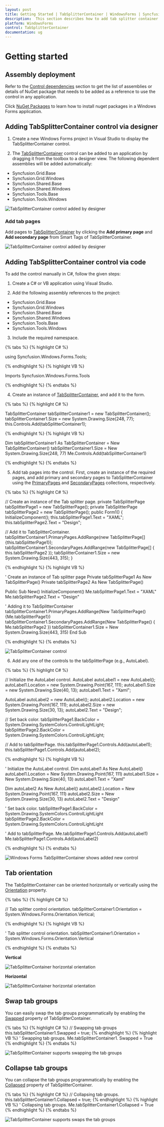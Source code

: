 ```yaml
---
layout: post
title: Getting Started | TabSplitterContainer | WindowsForms | Syncfusion
description:  This section describes how to add tab splitter container control into windows forms application and its basic features.
platform: WindowsForms
control: TabSplitterContainer 
documentation: ug
---
```


# Getting started

## Assembly deployment

Refer to the [Control dependencies](https://help.syncfusion.com/windowsforms/control-dependencies#tabsplittercontainer) section to get the list of assemblies or details of NuGet package that needs to be added as a reference to use the control in any application.

Click [NuGet Packages](https://help.syncfusion.com/windowsforms/visual-studio-integration/nuget-packages) to learn how to install nuget packages in a Windows Forms application.

## Adding TabSplitterContainer control via designer

1) Create a new Windows Forms project in Visual Studio to display the TabSplitterContainer control.

2) The [TabSplitterContainer](https://help.syncfusion.com/cr/windowsforms/Syncfusion.Tools.Windows~Syncfusion.Windows.Forms.Tools.TabSplitterContainer.html) control can be added to an application by dragging it from the toolbox to a designer view. The following dependent assemblies will be added automatically:

* Syncfusion.Grid.Base
* Syncfusion.Grid.Windows
* Syncfusion.Shared.Base
* Syncfusion.Shared.Windows
* Syncfusion.Tools.Base
* Syncfusion.Tools.Windows

![TabSplitterContainer control added by designer](GettingStarted-images/wf-tabsplitter-container-control-added-by-designer.png)

### Add tab pages

Add pages to [TabSplitterContainer](https://help.syncfusion.com/cr/windowsforms/Syncfusion.Tools.Windows~Syncfusion.Windows.Forms.Tools.TabSplitterContainer.html) by clicking the **Add primary page** and **Add secondary page** from Smart Tags of TabSplitterContainer.

![TabSplitterContainer control added by designer](GettingStarted-images/wf-tabsplitter-container-tabpage.png)

## Adding TabSplitterContainer control via code

To add the control manually in C#, follow the given steps:

1) Create a C# or VB application using Visual Studio.

2) Add the following assembly references to the project:

* Syncfusion.Grid.Base
* Syncfusion.Grid.Windows
* Syncfusion.Shared.Base
* Syncfusion.Shared.Windows
* Syncfusion.Tools.Base
* Syncfusion.Tools.Windows

3) Include the required namespace.

{% tabs %}
{% highlight C# %}

using Syncfusion.Windows.Forms.Tools;

{% endhighlight  %}
{% highlight VB %}

Imports Syncfusion.Windows.Forms.Tools

{% endhighlight  %}
{% endtabs %} 

4) Create an instance of [TabSplitterContainer](https://help.syncfusion.com/cr/windowsforms/Syncfusion.Tools.Windows~Syncfusion.Windows.Forms.Tools.TabSplitterContainer.html), and add it to the form.

{% tabs %}
{% highlight C# %}

TabSplitterContainer tabSplitterContainer1 = new TabSplitterContainer();
tabSplitterContainer1.Size = new System.Drawing.Size(248, 77);
this.Controls.Add(tabSplitterContainer1);

{% endhighlight %}
{% highlight VB %}

Dim tabSplitterContainer1 As TabSplitterContainer = New TabSplitterContainer()
tabSplitterContainer1.Size = New System.Drawing.Size(248, 77)
Me.Controls.Add(tabSplitterContainer1)

{% endhighlight %}
{% endtabs %}

5. Add tab pages into the control. First, create an instance of the required pages, and add primary and secondary pages to TabSplitterContainer using the [PrimaryPages](https://help.syncfusion.com/cr/windowsforms/Syncfusion.Tools.Windows~Syncfusion.Windows.Forms.Tools.TabSplitterContainer~PrimaryPages.html) and [SecondaryPages](https://help.syncfusion.com/cr/windowsforms/Syncfusion.Tools.Windows~Syncfusion.Windows.Forms.Tools.TabSplitterContainer~SecondaryPages.html) collections, respectively.

{% tabs %}
{% highlight C# %}

// Create an instance of the Tab splitter page.
private TabSplitterPage tabSplitterPage1 = new TabSplitterPage();
private TabSplitterPage tabSplitterPage2 = new TabSplitterPage();
public Form1()
{
InitializeComponent();
this.tabSplitterPage1.Text = "XAML";
this.tabSplitterPage2.Text = "Design";

// Add it to TabSplitterContainer.
tabSplitterContainer1.PrimaryPages.AddRange(new TabSplitterPage[] {this.tabSplitterPage1});
tabSplitterContainer1.SecondaryPages.AddRange(new TabSplitterPage[] { this.tabSplitterPage2 });
tabSplitterContainer1.Size = new System.Drawing.Size(443, 315);
}

{% endhighlight %}
{% highlight VB %}

' Create an instance of Tab splitter page
Private tabSplitterPage1 As New TabSplitterPage()
Private tabSplitterPage2 As New TabSplitterPage()

Public Sub New()
InitializeComponent()
Me.tabSplitterPage1.Text = "XAML"
Me.tabSplitterPage2.Text = "Design"

' Adding it to TabSplitterContainer
tabSplitterContainer1.PrimaryPages.AddRange(New TabSplitterPage() {Me.tabSplitterPage1})
tabSplitterContainer1.SecondaryPages.AddRange(New TabSplitterPage() { Me.tabSplitterPage2 })
tabSplitterContainer1.Size = New System.Drawing.Size(443, 315)
End Sub

{% endhighlight %}
{% endtabs %}

![TabSplitterContainer control](GettingStarted-images/wf-tabsplitter-container-control.png)

6. Add any one of the controls to the tabSplitterPage (e.g., AutoLabel).

{% tabs %}
{% highlight C# %}

// Initialize the AutoLabel control.
AutoLabel autoLabel1 = new AutoLabel();
autoLabel1.Location = new System.Drawing.Point(167, 111);
autoLabel1.Size = new System.Drawing.Size(40, 13);
autoLabel1.Text = "Xaml";

AutoLabel autoLabel2 = new AutoLabel();
autoLabel2.Location = new System.Drawing.Point(167, 111);
autoLabel2.Size = new System.Drawing.Size(30, 13);
autoLabel2.Text = "Design";

// Set back color.
tabSplitterPage1.BackColor = System.Drawing.SystemColors.ControlLightLight;
tabSplitterPage2.BackColor = System.Drawing.SystemColors.ControlLightLight;

// Add to tabSplitterPage.
this.tabSplitterPage1.Controls.Add(autoLabel1);
this.tabSplitterPage1.Controls.Add(autoLabel2);

{% endhighlight %}
{% highlight VB %}

' Initialize the AutoLabel control.
Dim autoLabel1 As New AutoLabel()
autoLabel1.Location = New System.Drawing.Point(167, 111)
autoLabel1.Size = New System.Drawing.Size(40, 13)
autoLabel1.Text = "Xaml"

Dim autoLabel2 As New AutoLabel()
autoLabel2.Location = New System.Drawing.Point(167, 111)
autoLabel2.Size = New System.Drawing.Size(30, 13)
autoLabel2.Text = "Design"

' Set back color.
tabSplitterPage1.BackColor = System.Drawing.SystemColors.ControlLightLight
tabSplitterPage2.BackColor = System.Drawing.SystemColors.ControlLightLight

' Add to tabSplitterPage.
Me.tabSplitterPage1.Controls.Add(autoLabel1)
Me.tabSplitterPage1.Controls.Add(autoLabel2)

{% endhighlight %}
{% endtabs %}

![Windows Forms TabSplitterContainer shows added new control](GettingStarted-images/TabSplitterContainer_textboxext.png)

## Tab orientation

The TabSplitterContainer can be oriented horizontally or vertically using the [Orientation](https://help.syncfusion.com/cr/windowsforms/Syncfusion.Tools.Windows~Syncfusion.Windows.Forms.Tools.TabSplitterContainer~Orientation.html) property.

{% tabs %}
{% highlight C# %}

// Tab splitter control orientation.
tabSplitterContainer1.Orientation = System.Windows.Forms.Orientation.Vertical;

{% endhighlight  %}
{% highlight VB %}

' Tab splitter control orientation.
tabSplitterContainer1.Orientation = System.Windows.Forms.Orientation.Vertical

{% endhighlight  %}
{% endtabs %} 

**Vertical**

![TabSplitterContainer horizontal orientation](GettingStarted-images/wf-tabsplitter-vertical-orientation.png)

**Horizontal**

![TabSplitterContainer horizontal orientation](GettingStarted-images/tabsplitter-horizontal-orientation.png)

## Swap tab groups

You can easily swap the tab groups programmatically by enabling the [Swapped](https://help.syncfusion.com/cr/windowsforms/Syncfusion.Tools.Windows~Syncfusion.Windows.Forms.Tools.TabSplitterContainer~Swapped.html) property of TabSplitterContainer.

{% tabs %}
{% highlight C# %}
// Swapping tab groups
this.tabSplitterContainer1.Swapped = true;
{% endhighlight  %}
{% highlight VB %}
' Swapping tab groups.
Me.tabSplitterContainer1. Swapped = True
{% endhighlight  %}
{% endtabs %} 

![TabSplitterContainer supports swapping the tab groups](GettingStarted-images/tabsplitter-swap-tab-groups.png)

## Collapse tab groups

You can collapse the tab groups programmatically by enabling the [Collapsed](https://help.syncfusion.com/cr/windowsforms/Syncfusion.Tools.Windows~Syncfusion.Windows.Forms.Tools.TabSplitterContainer~Collapsed.html) property of TabSplitterContainer.

{% tabs %}
{% highlight C# %}
// Collapsing tab groups.
this.tabSplitterContainer1.Collapsed = true;
{% endhighlight  %}
{% highlight VB %}
' Collapsing tab groups.
Me.tabSplitterContainer1.Collapsed = True
{% endhighlight  %}
{% endtabs %} 

![TabSplitterContainer supports swaps the tab groups](GettingStarted-images/tabsplitter-collapse-tab-groups.png)
